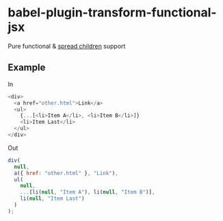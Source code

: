 # babel-plugin-transform-functional-jsx
Pure functional & [spread children](https://github.com/facebook/jsx/pull/59) support


## Example

In
```js
<div>
  <a href="other.html">Link</a>
  <ul>
    {...[<li>Item A</li>, <li>Item B</li>]}
    <li>Item Last</li>
  </ul>
</div>
```

Out
```js
div(
  null,
  a({ href: "other.html" }, "Link"),
  ul(
    null,
    ...[li(null, "Item A"), li(null, "Item B")],
    li(null, "Item Last")
  )
);
```
